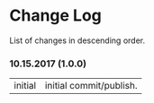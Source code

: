 # Change Log

List of changes in descending order.

### 10.15.2017 (1.0.0)

<table>
  <tr><td>initial</td><td>initial commit/publish.</td></tr>
</table>